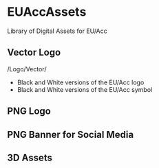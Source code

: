 # EUAccAssets
Library of Digital Assets for EU/Acc

## Vector Logo
/Logo/Vector/
- Black and White versions of the EU/Acc logo
- Black and White versions of the EU/Acc symbol

## PNG Logo


## PNG Banner for Social Media

## 3D Assets
